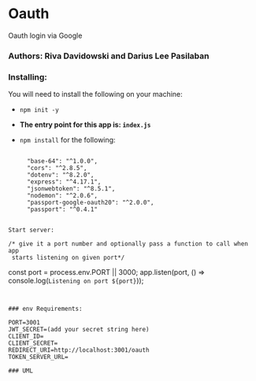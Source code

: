 # Oauth
Oauth login via Google

### Authors: Riva Davidowski and Darius Lee Pasilaban


### Installing:

You will need to install the following on your machine:

- `npm init -y `
- **The entry point for this app is: `index.js`**
- `npm install` for the following:
  
  ```
  
    "base-64": "^1.0.0",
    "cors": "^2.8.5",
    "dotenv": "^8.2.0",
    "express": "^4.17.1",
    "jsonwebtoken": "^8.5.1",
    "nodemon": "^2.0.6",
    "passport-google-oauth20": "^2.0.0",
    "passport": "^0.4.1"

```

Start server:

```

    /* give it a port number and optionally pass a function to call when app
     starts listening on given port*/

const port = process.env.PORT || 3000;
app.listen(port, () => console.log(`Listening on port ${port}`));

```


### env Requirements:

PORT=3001
JWT_SECRET=(add your secret string here)
CLIENT_ID=
CLIENT_SECRET=
REDIRECT_URI=http://localhost:3001/oauth
TOKEN_SERVER_URL=

### UML